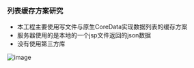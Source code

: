 
### 列表缓存方案研究
* 本工程主要使用写文件与原生CoreData实现数据列表的缓存方案
* 服务器使用的是本地的一个jsp文件返回的json数据
* 没有使用第三方库




![image](https://github.com/Marviszhao/CommunityCache/blob/master/CommunityCell.gif)

